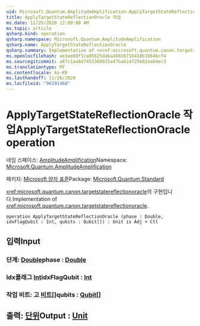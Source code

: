```yaml
---
uid: Microsoft.Quantum.AmplitudeAmplification.ApplyTargetStateReflectionOracle
title: ApplyTargetStateReflectionOracle 작업
ms.date: 11/25/2020 12:00:00 AM
ms.topic: article
qsharp.kind: operation
qsharp.namespace: Microsoft.Quantum.AmplitudeAmplification
qsharp.name: ApplyTargetStateReflectionOracle
qsharp.summary: Implementation of <xref:microsoft.quantum.canon.targetstatereflectionoracle>.
ms.openlocfilehash: ae3ae68f1ca05625daba48616716418b1b64bcf4
ms.sourcegitcommit: a87c1aa8e7453360025e47ba614f25b02ea84ec3
ms.translationtype: MT
ms.contentlocale: ko-KR
ms.lasthandoff: 11/26/2020
ms.locfileid: "96191468"
---
```

# <a name="applytargetstatereflectionoracle-operation"></a><span data-ttu-id="8a810-102">ApplyTargetStateReflectionOracle 작업</span><span class="sxs-lookup"><span data-stu-id="8a810-102">ApplyTargetStateReflectionOracle operation</span></span>

<span data-ttu-id="8a810-103">네임 스페이스: [AmplitudeAmplification](xref:Microsoft.Quantum.AmplitudeAmplification)</span><span class="sxs-lookup"><span data-stu-id="8a810-103">Namespace: [Microsoft.Quantum.AmplitudeAmplification](xref:Microsoft.Quantum.AmplitudeAmplification)</span></span>

<span data-ttu-id="8a810-104">패키지: [Microsoft 양자 표준](https://nuget.org/packages/Microsoft.Quantum.Standard)</span><span class="sxs-lookup"><span data-stu-id="8a810-104">Package: [Microsoft.Quantum.Standard](https://nuget.org/packages/Microsoft.Quantum.Standard)</span></span>


<span data-ttu-id="8a810-105"><xref:microsoft.quantum.canon.targetstatereflectionoracle>의 구현입니다.</span><span class="sxs-lookup"><span data-stu-id="8a810-105">Implementation of <xref:microsoft.quantum.canon.targetstatereflectionoracle>.</span></span>

```qsharp
operation ApplyTargetStateReflectionOracle (phase : Double, idxFlagQubit : Int, qubits : Qubit[]) : Unit is Adj + Ctl
```


## <a name="input"></a><span data-ttu-id="8a810-106">입력</span><span class="sxs-lookup"><span data-stu-id="8a810-106">Input</span></span>

### <a name="phase--double"></a><span data-ttu-id="8a810-107">단계: [Double](xref:microsoft.quantum.lang-ref.double)</span><span class="sxs-lookup"><span data-stu-id="8a810-107">phase : [Double](xref:microsoft.quantum.lang-ref.double)</span></span>




### <a name="idxflagqubit--int"></a><span data-ttu-id="8a810-108">Idx플래그 [Int](xref:microsoft.quantum.lang-ref.int)</span><span class="sxs-lookup"><span data-stu-id="8a810-108">idxFlagQubit : [Int](xref:microsoft.quantum.lang-ref.int)</span></span>




### <a name="qubits--qubit"></a><span data-ttu-id="8a810-109">작업 비트: 고 [비트](xref:microsoft.quantum.lang-ref.qubit)[]</span><span class="sxs-lookup"><span data-stu-id="8a810-109">qubits : [Qubit](xref:microsoft.quantum.lang-ref.qubit)[]</span></span>





## <a name="output--unit"></a><span data-ttu-id="8a810-110">출력: [단위](xref:microsoft.quantum.lang-ref.unit)</span><span class="sxs-lookup"><span data-stu-id="8a810-110">Output : [Unit](xref:microsoft.quantum.lang-ref.unit)</span></span>

